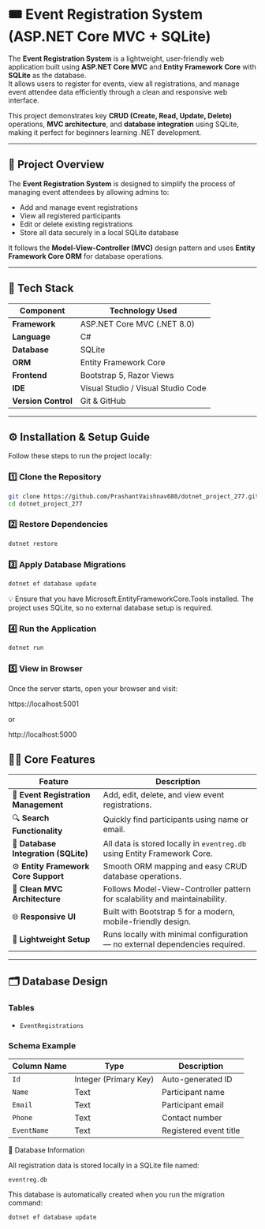 # 🎟️ Event Registration System (ASP.NET Core MVC + SQLite)

The **Event Registration System** is a lightweight, user-friendly web application built using **ASP.NET Core MVC** and **Entity Framework Core** with **SQLite** as the database.  
It allows users to register for events, view all registrations, and manage event attendee data efficiently through a clean and responsive web interface.  

This project demonstrates key **CRUD (Create, Read, Update, Delete)** operations, **MVC architecture**, and **database integration** using SQLite, making it perfect for beginners learning .NET development.

---

## 🧩 Project Overview

The **Event Registration System** is designed to simplify the process of managing event attendees by allowing admins to:

- Add and manage event registrations  
- View all registered participants  
- Edit or delete existing registrations  
- Store all data securely in a local SQLite database  

It follows the **Model-View-Controller (MVC)** design pattern and uses **Entity Framework Core ORM** for database operations.

---

## 🧱 Tech Stack

| Component | Technology Used |
|------------|----------------|
| **Framework** | ASP.NET Core MVC (.NET 8.0) |
| **Language** | C# |
| **Database** | SQLite |
| **ORM** | Entity Framework Core |
| **Frontend** | Bootstrap 5, Razor Views |
| **IDE** | Visual Studio / Visual Studio Code |
| **Version Control** | Git & GitHub |

---

## ⚙️ Installation & Setup Guide

Follow these steps to run the project locally:

### 1️⃣ Clone the Repository
```bash
git clone https://github.com/PrashantVaishnav680/dotnet_project_277.git
cd dotnet_project_277
```

### 2️⃣ Restore Dependencies
```bash
dotnet restore
```
### 3️⃣ Apply Database Migrations
```bash
dotnet ef database update
```

💡 Ensure that you have Microsoft.EntityFrameworkCore.Tools installed. The project uses SQLite, so no external database setup is required.

### 4️⃣ Run the Application
```bash
dotnet run
```

### 5️⃣ View in Browser

Once the server starts, open your browser and visit:

https://localhost:5001


or

http://localhost:5000

## 🧑‍💻 Core Features

| Feature | Description |
|----------|--------------|
| 📝 **Event Registration Management** | Add, edit, delete, and view event registrations. |
| 🔍 **Search Functionality** | Quickly find participants using name or email. |
| 💾 **Database Integration (SQLite)** | All data is stored locally in `eventreg.db` using Entity Framework Core. |
| ⚙️ **Entity Framework Core Support** | Smooth ORM mapping and easy CRUD database operations. |
| 🧱 **Clean MVC Architecture** | Follows Model-View-Controller pattern for scalability and maintainability. |
| 🌐 **Responsive UI** | Built with Bootstrap 5 for a modern, mobile-friendly design. |
| 🚀 **Lightweight Setup** | Runs locally with minimal configuration — no external dependencies required. |

---

## 🗂️ Database Design

### **Tables**
- `EventRegistrations`

### **Schema Example**

| Column Name | Type | Description |
|--------------|------|-------------|
| `Id` | Integer (Primary Key) | Auto-generated ID |
| `Name` | Text | Participant name |
| `Email` | Text | Participant email |
| `Phone` | Text | Contact number |
| `EventName` | Text | Registered event title |

💾 Database Information

All registration data is stored locally in a SQLite file named:

`eventreg.db`


This database is automatically created when you run the migration command:

```bash
dotnet ef database update
```
